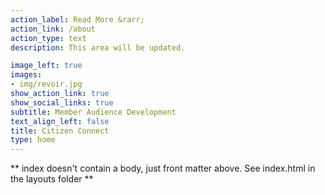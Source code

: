 ```yaml
---
action_label: Read More &rarr;
action_link: /about
action_type: text
description: This area will be updated.

image_left: true
images:
- img/revoir.jpg
show_action_link: true
show_social_links: true
subtitle: Member Audience Development
text_align_left: false
title: Citizen Connect
type: home
---
```


** index doesn't contain a body, just front matter above.
See index.html in the layouts folder **
